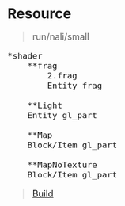 # Resource

<span style="font-size: large; ">

>run/nali/small

	*shader
		**frag
			2.frag
			Entity frag

		**Light
		Entity gl_part

		**Map
		Block/Item gl_part

		**MapNoTexture
		Block/Item gl_part

>[Build](../README.md)

</span>